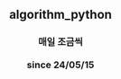 ## <div align=center> algorithm_python </div>
### <div align=center> 매일 조금씩  <br><br>  since 24/05/15</div>
